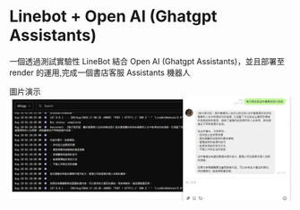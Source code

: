 # Linebot + Open AI (Ghatgpt Assistants)

一個透過測試實驗性 LineBot 結合 Open AI (Ghatgpt Assistants)，並且部署至 render 的運用,完成一個書店客服 Assistants 機器人

圖片演示
![](./images/linebot_chatgpt_python_live.jpg)
